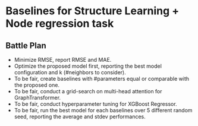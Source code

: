 # Baselines for Structure Learning + Node regression task

## Battle Plan

- Minimize RMSE, report RMSE and MAE.
- Optimize the proposed model first, reporting the best model configuration and k (#neighbors to consider).
- To be fair, create baselines with #parameters equal or comparable with the proposed one.
- To be fair, conduct a grid-search on multi-head attention for GraphTransformer.
- To be fair, conduct hyperparameter tuning for XGBoost Regressor.
- To be fair, run the best model for each baselines over 5 different random seed, reporting the average and stdev performances.
